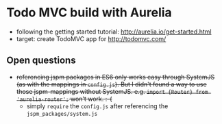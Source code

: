 # Todo MVC build with Aurelia

 * following the getting started tutorial: http://aurelia.io/get-started.html
 * target: create TodoMVC app for http://todomvc.com/

## Open questions

 * <s>referencing jspm packages in ES6 only works easy through SystemJS (as with the mappings in `config.js`). But I didn't found a way to use those jspm-mappings without SystemJS. e.g. `import {Router} from 'aurelia-router';` won't work. :-(</s>
   * simply `require` the `config.js` after referencing the `jspm_packages/system.js`
